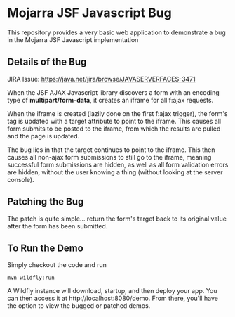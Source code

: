 # Mojarra JSF Javascript Bug

This repository provides a very basic web application to demonstrate a bug in the Mojarra JSF Javascript implementation

## Details of the Bug

JIRA Issue: https://java.net/jira/browse/JAVASERVERFACES-3471

When the JSF AJAX Javascript library discovers a form with an encoding type of **multipart/form-data**, it creates an iframe for all f:ajax requests.

When the iframe is created (lazily done on the first f:ajax trigger), the form's tag is updated with a target attribute to point to the iframe.  This causes all form submits to be posted to the iframe, from which the results are pulled and the page is updated.

The bug lies in that the target continues to point to the iframe.  This then causes all non-ajax form submissions to still go to the iframe, meaning successful form submissions are hidden, as well as all form validation errors are hidden, without the user knowing a thing (without looking at the server console).

## Patching the Bug

The patch is quite simple... return the form's target back to its original value after the form has been submitted.

## To Run the Demo

Simply checkout the code and run

```
mvn wildfly:run
```

A Wildfly instance will download, startup, and then deploy your app.  You can then access it at http://localhost:8080/demo.  From there, you'll have the option to view the bugged or patched demos.

